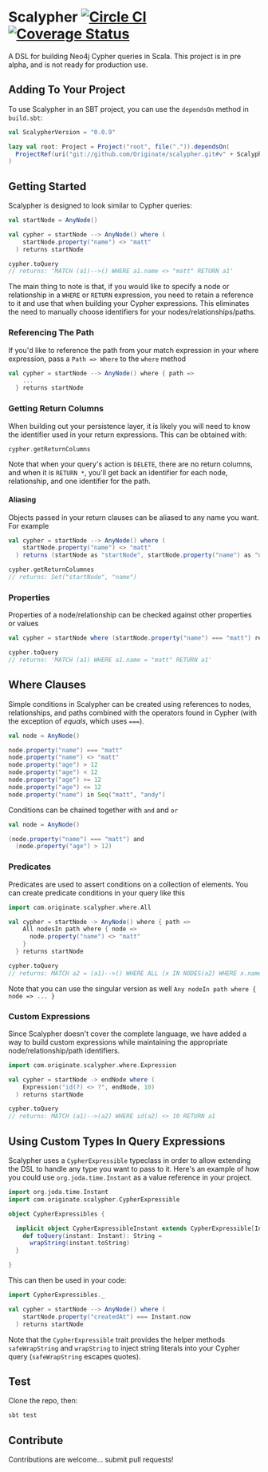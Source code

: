 # Scalypher [![Circle CI](https://circleci.com/gh/Originate/scalypher/tree/master.svg?style=svg)](https://circleci.com/gh/Originate/scalypher/tree/master) [![Coverage Status](https://coveralls.io/repos/Originate/scalypher/badge.svg?branch=master)](https://coveralls.io/r/Originate/scalypher?branch=master)

A DSL for building Neo4j Cypher queries in Scala. This project is in pre alpha, and is not ready for production use.

## Adding To Your Project

To use Scalypher in an SBT project, you can use the `dependsOn` method in `build.sbt`:

```scala
val ScalypherVersion = "0.0.9"

lazy val root: Project = Project("root", file(".")).dependsOn(
  ProjectRef(uri("git://github.com/Originate/scalypher.git#v" + ScalypherVersion), "scalypher")
)
```

## Getting Started

Scalypher is designed to look similar to Cypher queries:

```scala
val startNode = AnyNode()

val cypher = startNode --> AnyNode() where (
    startNode.property("name") <> "matt"
  ) returns startNode

cypher.toQuery
// returns: 'MATCH (a1)-->() WHERE a1.name <> "matt" RETURN a1'
```

The main thing to note is that, if you would like to specify a node or relationship in a `WHERE` or
`RETURN` expression, you need to retain a reference to it and use that when building your Cypher expressions. This
eliminates the need to manually choose identifiers for your nodes/relationships/paths.

### Referencing The Path

If you'd like to reference the path from your match expression in your where expression, pass a
`Path => Where` to the `where` method

```scala
val cypher = startNode --> AnyNode() where { path =>
    ...
  } returns startNode
```

### Getting Return Columns

When building out your persistence layer, it is likely you will need to know the identifier used in your
return expressions. This can be obtained with:

```scala
cypher.getReturnColumns
```

Note that when your query's action is `DELETE`, there are no return columns, and when it is `RETURN *`,
you'll get back an identifier for each node, relationship, and one identifier for the path.

#### Aliasing

Objects passed in your return clauses can be aliased to any name you want. For example

```scala
val cypher = startNode --> AnyNode() where (
    startNode.property("name") <> "matt"
  ) returns (startNode as "startNode", startNode.property("name") as "name")

cypher.getReturnColumnes
// returns: Set("startNode", "name")
```

### Properties

Properties of a node/relationship can be checked against other properties or values

```scala
val cypher = startNode where (startNode.property("name") === "matt") returns startNode

cypher.toQuery
// returns: 'MATCH (a1) WHERE a1.name = "matt" RETURN a1'
```

## Where Clauses

Simple conditions in Scalypher can be created using references to nodes, relationships, and paths combined
with the operators found in Cypher (with the exception of *equals*, which uses `===`).

```scala
val node = AnyNode()

node.property("name") === "matt"
node.property("name") <> "matt"
node.property("age") > 12
node.property("age") < 12
node.property("age") >= 12
node.property("age") <= 12
node.property("name") in Seq("matt", "andy")
```

Conditions can be chained together with `and` and `or`

```scala
val node = AnyNode()

(node.property("name") === "matt") and
  (node.property("age") > 12)
```

### Predicates

Predicates are used to assert conditions on a collection of elements. You can create predicate
conditions in your query like this

```scala
import com.originate.scalypher.where.All

val cypher = startNode -> AnyNode() where { path =>
    All nodesIn path where { node =>
      node.property("name") <> "matt"
    }
  } returns startNode

cypher.toQuery
// returns: MATCH a2 = (a1)-->() WHERE ALL (x IN NODES(a2) WHERE x.name <> "matt") RETURN a1
```

Note that you can use the singular version as well `Any nodeIn path where { node => ... }`

### Custom Expressions

Since Scalypher doesn't cover the complete language, we have added a way to build custom expressions
while maintaining the appropriate node/relationship/path identifiers.

```scala
import com.originate.scalypher.where.Expression

val cypher = startNode -> endNode where (
    Expression("id(?) <> ?", endNode, 10)
  ) returns startNode

cypher.toQuery
// returns: MATCH (a1)-->(a2) WHERE id(a2) <> 10 RETURN a1
```

## Using Custom Types In Query Expressions

Scalypher uses a `CypherExpressible` typeclass in order to allow extending the DSL to handle any type you
want to pass to it. Here's an example of how you could use `org.joda.time.Instant` as a value reference
in your project.

```scala
import org.joda.time.Instant
import com.originate.scalypher.CypherExpressible

object CypherExpressibles {

  implicit object CypherExpressibleInstant extends CypherExpressible[Instant] {
    def toQuery(instant: Instant): String =
      wrapString(instant.toString)
  }

}
```

This can then be used in your code:

```scala
import CypherExpressibles._

val cypher = startNode --> AnyNode() where (
    startNode.property("createdAt") === Instant.now
  ) returns startNode

```

Note that the `CypherExpressible` trait provides the helper methods `safeWrapString` and `wrapString` to inject
string literals into your Cypher query (`safeWrapString` escapes quotes).

## Test

Clone the repo, then:

```bash
sbt test
```

## Contribute

Contributions are welcome... submit pull requests!
